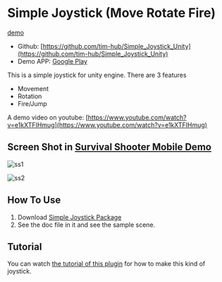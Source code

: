 # Simple Joystick (Move Rotate Fire)

[demo](https://github.com/tim-hub/Survival-Shooter-Mobile)

- Github: [https://github.com/tim-hub/Simple_Joystick_Unity](https://github.com/tim-hub/Simple_Joystick_Unity)
- Demo APP: [Google Play](https://play.google.com/store/apps/details?id=uno.bai.geekgame.survivalshootermobile)

This is a simple joystick for unity engine. There are 3 features
- Movement
- Rotation
- Fire/Jump

A demo video on youtube: [https://www.youtube.com/watch?v=e1kXTFIHmug](https://www.youtube.com/watch?v=e1kXTFIHmug)


## Screen Shot in [Survival Shooter Mobile Demo](https://play.google.com/store/apps/details?id=uno.bai.geekgame.survivalshootermobile)

![ss1](https://github.com/tim-hub/Simple_Joystick_Unity/raw/master/ss1.png)

![ss2](https://github.com/tim-hub/Simple_Joystick_Unity/raw/master/ss2.png)


## How To Use
1. Download [Simple Joystick Package](https://github.com/tim-hub/Simple_Joystick_Unity/raw/master/simpleJoystick.unitypackage)
2. See the doc file in it and see the sample scene.

## Tutorial
You can watch [the tutorial of this plugin](https://www.youtube.com/watch?v=8MUsx6qylqU&list=PLuSJugaBgnaTO1C3qsFKw5_vUlXWRJyU7) for how to make this kind of joystick. 
